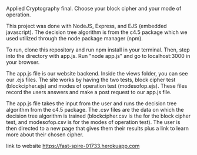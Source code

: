 Applied Cryptography final. Choose your block cipher and your mode of operation. 

This project was done with NodeJS, Express, and EJS (embedded javascript). The decision tree algorithm is from the c4.5 package which we used utilized through the node package manager (npm). 

To run, clone this repository and run npm install in your terminal. Then, step into the directory with app.js. Run "node app.js" and go to localhost:3000 in your browser.

The app.js file is our website backend. Inside the views folder, you can see our .ejs files. The site works by having the two tests, block cipher test (blockcipher.ejs) and modes of operation test (modesofop.ejs). These files record the users answers and make a post request to our app.js file. 

The app.js file takes the input from the user and runs the decision tree algorithm from the c4.5 package. The .csv files are the data on which the decision tree algorithm is trained (blockcipher.csv is the for the block cipher test, and modesofop.csv is for the modes of operation test). The user is then directed to a new page that gives them their results plus a link to learn more about their chosen cipher.

link to website
https://fast-spire-01733.herokuapp.com
